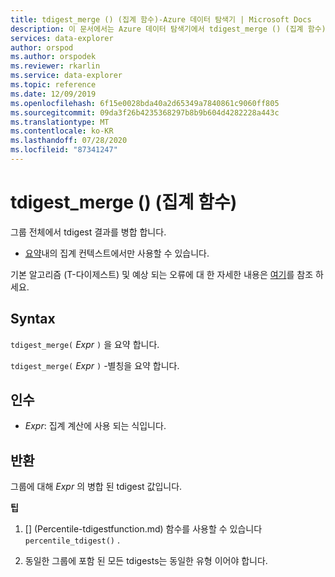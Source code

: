 ```yaml
---
title: tdigest_merge () (집계 함수)-Azure 데이터 탐색기 | Microsoft Docs
description: 이 문서에서는 Azure 데이터 탐색기에서 tdigest_merge () (집계 함수)에 대해 설명 합니다.
services: data-explorer
author: orspod
ms.author: orspodek
ms.reviewer: rkarlin
ms.service: data-explorer
ms.topic: reference
ms.date: 12/09/2019
ms.openlocfilehash: 6f15e0028bda40a2d65349a7840861c9060ff805
ms.sourcegitcommit: 09da3f26b4235368297b8b9b604d4282228a443c
ms.translationtype: MT
ms.contentlocale: ko-KR
ms.lasthandoff: 07/28/2020
ms.locfileid: "87341247"
---
```

# <a name="tdigest_merge-aggregation-function"></a>tdigest_merge () (집계 함수)

그룹 전체에서 tdigest 결과를 병합 합니다. 

* [요약](summarizeoperator.md)내의 집계 컨텍스트에서만 사용할 수 있습니다.

기본 알고리즘 (T-다이제스트) 및 예상 되는 오류에 대 한 자세한 내용은 [여기](percentiles-aggfunction.md#estimation-error-in-percentiles)를 참조 하세요.

## <a name="syntax"></a>Syntax

`tdigest_merge(` *Expr* `)` 을 요약 합니다.

`tdigest_merge(` *Expr* `)` -별칭을 요약 합니다.

## <a name="arguments"></a>인수

* *Expr*: 집계 계산에 사용 되는 식입니다. 

## <a name="returns"></a>반환

그룹에 대해 *Expr* 의 병합 된 tdigest 값입니다.
 

**팁**

1) [] (Percentile-tdigestfunction.md) 함수를 사용할 수 있습니다 `percentile_tdigest()` .

2) 동일한 그룹에 포함 된 모든 tdigests는 동일한 유형 이어야 합니다.